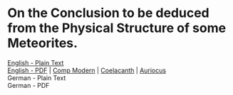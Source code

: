 # On the Conclusion to be deduced from the Physical Structure of some Meteorites.

[English - Plain Text](full-text-english.md)  
[English - PDF](https://cdn.solaranamnesis.com/Sorby/sorby_on_meteorites_2022_english.pdf) | [Comp Modern](https://cdn.solaranamnesis.com/Sorby/sorby_on_meteorites_2022_english_compmodern.pdf) | [Coelacanth](https://cdn.solaranamnesis.com/Sorby/sorby_on_meteorites_2022_english_coelacanth.pdf) | [Auriocus](https://cdn.solaranamnesis.com/Sorby/sorby_on_meteorites_2022_english_aurical.pdf)   
German - Plain Text  
German - PDF  
